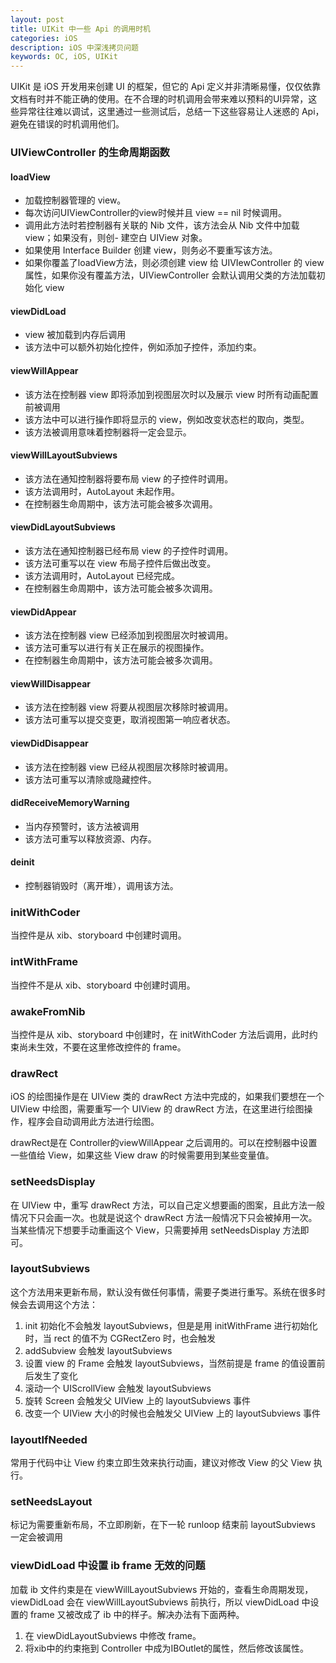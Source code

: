 ```yaml
---
layout: post
title: UIKit 中一些 Api 的调用时机
categories: iOS
description: iOS 中深浅拷贝问题
keywords: OC, iOS, UIKit
---
```



UIKit 是 iOS 开发用来创建 UI 的框架，但它的 Api 定义并非清晰易懂，仅仅依靠文档有时并不能正确的使用。在不合理的时机调用会带来难以预料的UI异常，这些异常往往难以调试，这里通过一些测试后，总结一下这些容易让人迷惑的 Api，避免在错误的时机调用他们。

### UIViewController 的生命周期函数

#### loadView
- 加载控制器管理的 view。
- 每次访问UIViewController的view时候并且 view == nil 时候调用。
- 调用此方法时若控制器有关联的 Nib 文件，该方法会从 Nib 文件中加载 view；如果没有，则创- 建空白 UIView 对象。
- 如果使用 Interface Builder 创建 view，则务必不要重写该方法。
- 如果你覆盖了loadView方法，则必须创建 view 给 UIVIewController 的 view 属性，如果你没有覆盖方法，UIViewController 会默认调用父类的方法加载初始化 view

#### viewDidLoad
- view 被加载到内存后调用
- 该方法中可以额外初始化控件，例如添加子控件，添加约束。

#### viewWillAppear
- 该方法在控制器 view 即将添加到视图层次时以及展示 view 时所有动画配置前被调用
- 该方法中可以进行操作即将显示的 view，例如改变状态栏的取向，类型。
- 该方法被调用意味着控制器将一定会显示。

#### viewWillLayoutSubviews
- 该方法在通知控制器将要布局 view 的子控件时调用。
- 该方法调用时，AutoLayout 未起作用。
- 在控制器生命周期中，该方法可能会被多次调用。


#### viewDidLayoutSubviews
- 该方法在通知控制器已经布局 view 的子控件时调用。
- 该方法可重写以在 view 布局子控件后做出改变。
- 该方法调用时，AutoLayout 已经完成。
- 在控制器生命周期中，该方法可能会被多次调用。

#### viewDidAppear
- 该方法在控制器 view 已经添加到视图层次时被调用。
- 该方法可重写以进行有关正在展示的视图操作。
- 在控制器生命周期中，该方法可能会被多次调用。

#### viewWillDisappear
- 该方法在控制器 view 将要从视图层次移除时被调用。
- 该方法可重写以提交变更，取消视图第一响应者状态。

#### viewDidDisappear
- 该方法在控制器 view 已经从视图层次移除时被调用。
- 该方法可重写以清除或隐藏控件。

#### didReceiveMemoryWarning
- 当内存预警时，该方法被调用
- 该方法可重写以释放资源、内存。

#### deinit
- 控制器销毁时（离开堆），调用该方法。

### initWithCoder
当控件是从 xib、storyboard 中创建时调用。

### intWithFrame
当控件不是从 xib、storyboard 中创建时调用。

### awakeFromNib
当控件是从 xib、storyboard 中创建时，在 initWithCoder 方法后调用，此时约束尚未生效，不要在这里修改控件的 frame。

### drawRect
iOS 的绘图操作是在 UIView 类的 drawRect 方法中完成的，如果我们要想在一个 UIView 中绘图，需要重写一个 UIView 的 drawRect 方法，在这里进行绘图操作，程序会自动调用此方法进行绘图。

drawRect是在 Controller的viewWillAppear 之后调用的。可以在控制器中设置一些值给 View，如果这些 View draw 的时候需要用到某些变量值。

### setNeedsDisplay
在 UIView 中，重写 drawRect 方法，可以自己定义想要画的图案，且此方法一般情况下只会画一次。也就是说这个 drawRect 方法一般情况下只会被掉用一次。 当某些情况下想要手动重画这个 View，只需要掉用 setNeedsDisplay 方法即可。

### layoutSubviews
这个方法用来更新布局，默认没有做任何事情，需要子类进行重写。系统在很多时候会去调用这个方法：
1. init 初始化不会触发 layoutSubviews，但是是用 initWithFrame 进行初始化时，当 rect 的值不为 CGRectZero 时，也会触发
2. addSubview 会触发 layoutSubviews
3. 设置 view 的 Frame 会触发 layoutSubviews，当然前提是 frame 的值设置前后发生了变化
4. 滚动一个 UIScrollView 会触发 layoutSubviews
5. 旋转 Screen 会触发父 UIView 上的 layoutSubviews 事件
6. 改变一个 UIView 大小的时候也会触发父 UIView 上的 layoutSubviews 事件

### layoutIfNeeded
常用于代码中让 View 约束立即生效来执行动画，建议对修改 View 的父 View 执行。

### setNeedsLayout
标记为需要重新布局，不立即刷新，在下一轮 runloop 结束前 layoutSubviews 一定会被调用

### viewDidLoad 中设置 ib frame 无效的问题
加载 ib 文件约束是在 viewWillLayoutSubviews 开始的，查看生命周期发现，viewDidLoad 会在 viewWillLayoutSubviews 前执行，所以 viewDidLoad 中设置的 frame 又被改成了 ib 中的样子。解决办法有下面两种。

1. 在 viewDidLayoutSubviews 中修改 frame。
2. 将xib中的约束拖到 Controller 中成为IBOutlet的属性，然后修改该属性。